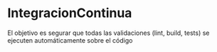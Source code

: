 # IntegracionContinua
El objetivo es segurar que todas las validaciones (lint, build, tests) se ejecuten automáticamente sobre el código
